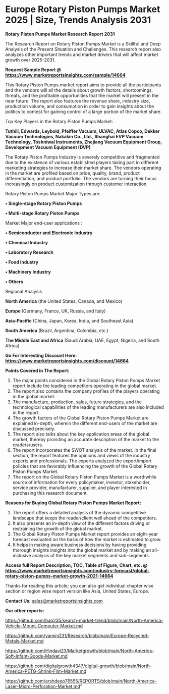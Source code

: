  # Europe Rotary Piston Pumps Market 2025 | Size, Trends Analysis 2031

<strong>Rotary Piston Pumps Market Research Report 2031</strong>

The Research Report on Rotary Piston Pumps Market is a Skillful and Deep Analysis of the Present Situation and Challenges. This research report also analyzes other important trends and market drivers that will affect market growth over 2025-2031.

<strong>Request Sample Report @ <a href=https://www.marketreportsinsights.com/sample/14664>https://www.marketreportsinsights.com/sample/14664</a></strong>

This Rotary Piston Pumps market report aims to provide all the participants and the vendors will all the details about growth factors, shortcomings, threats, and the profitable opportunities that the market will present in the near future. The report also features the revenue share, industry size, production volume, and consumption in order to gain insights about the politics to contest for gaining control of a large portion of the market share.

Top Key Players in the Rotary Piston Pumps Market:

<strong>Tuthill, Edwards, Leybold, Pfeiffer Vacuum, ULVAC, Atlas Copco, Dekker Vacuum Technologies, Nakakin Co., Ltd., Shanghai EVP Vacuum Technology, Toshniwal Instruments, Zhejiang Vacuum Equipment Group, Development Vacuum Equipment (DVP)</strong>

The Rotary Piston Pumps Industry is severely competitive and fragmented due to the existence of various established players taking part in different marketing strategies to increase their market share. The vendors operating in the market are profiled based on price, quality, brand, product differentiation, and product portfolio. The vendors are turning their focus increasingly on product customization through customer interaction.

Rotary Piston Pumps Market Major Types are:

<strong>• Single-stage Rotary Piston Pumps

• Multi-stage Rotary Piston Pumps</strong>

Market Major end-user applications :

<strong>• Semiconductor and Electronic Industry

• Chemical Industry

• Laboratory Research

• Food Industry

• Machinery Industry

• Others</strong>

Regional Analysis

</u><strong><b>North America</b></strong> (the United States, Canada, and Mexico)

<strong><b>Europe </b></strong>(Germany, France, UK, Russia, and Italy)

<strong><b>Asia-Pacific</b></strong> (China, Japan, Korea, India, and Southeast Asia)

<strong><b>South America</b></strong> (Brazil, Argentina, Colombia, etc.)

<strong><b>The Middle East and Africa</b></strong> (Saudi Arabia, UAE, Egypt, Nigeria, and South Africa)

<strong>Go For Interesting Discount Here: <a href=https://www.marketreportsinsights.com/discount/14664>https://www.marketreportsinsights.com/discount/14664</a></strong>

<strong>Points Covered in The Report:</strong>
<ol>
  <li>The major points considered in the Global Rotary Piston Pumps Market report include the leading competitors operating in the global market.</li>
  <li>The report also contains the company profiles of the players operating in the global market.</li>
  <li>The manufacture, production, sales, future strategies, and the technological capabilities of the leading manufacturers are also included in the report.</li>
  <li>The growth factors of the Global Rotary Piston Pumps Market are explained in-depth, wherein the different end-users of the market are discussed precisely.</li>
  <li>The report also talks about the key application areas of the global market, thereby providing an accurate description of the market to the readers/users.</li>
  <li>The report incorporates the SWOT analysis of the market. In the final section, the report features the opinions and views of the industry experts and professionals. The experts analyzed the export/import policies that are favorably influencing the growth of the Global Rotary Piston Pumps Market.</li>
  <li>The report on the Global Rotary Piston Pumps Market is a worthwhile source of information for every policymaker, investor, stakeholder, service provider, manufacturer, supplier, and player interested in purchasing this research document.</li>
</ol>
<strong>Reasons for Buying Global Rotary Piston Pumps Market Report:</strong>

<ol>
  <li>The report offers a detailed analysis of the dynamic competitive landscape that keeps the reader/client well ahead of the competitors.</li>
  <li>It also presents an in-depth view of the different factors driving or restraining the growth of the global market.</li>
  <li>The Global Rotary Piston Pumps Market report provides an eight-year forecast evaluated on the basis of how the market is estimated to grow.</li>
  <li>It helps in making aware business decisions by having providing thorough insights insights into the global market and by making an all-inclusive analysis of the key market segments and sub-segments.</li>
</ol>
<strong>Access full Report Description, TOC, Table of Figure, Chart, etc. @ <a href=https://www.marketreportsinsights.com/industry-forecast/global-rotary-piston-pumps-market-growth-2021-14664>https://www.marketreportsinsights.com/industry-forecast/global-rotary-piston-pumps-market-growth-2021-14664</a></strong>


Thanks for reading this article; you can also get individual chapter wise section or region wise report version like Asia, United States, Europe.

<strong>Contact Us:</strong>
sales@marketreportsinsights.com

<strong>Our other reports:</strong>

<a href=https://github.com/haq235/search-market-trend/blob/main/North-America-Vehicle-Mount-Computer-Market.md>https://github.com/haq235/search-market-trend/blob/main/North-America-Vehicle-Mount-Computer-Market.md</a>

<a href=https://github.com/yamini231/Research/blob/main/Europe-Recycled-Metals-Market.md>https://github.com/yamini231/Research/blob/main/Europe-Recycled-Metals-Market.md</a>

<a href=https://github.com/Hindavi23/Marketgrowth/blob/main/North-America-Soft-Infant-Goods-Market.md>https://github.com/Hindavi23/Marketgrowth/blob/main/North-America-Soft-Infant-Goods-Market.md</a>

<a href=https://github.com/digitalgrowth4347/digital-growth/blob/main/North-America-PETG-Shrink-Film-Market.md>https://github.com/digitalgrowth4347/digital-growth/blob/main/North-America-PETG-Shrink-Film-Market.md</a>

<a href=https://github.com/arshdeep76555/REPORTS/blob/main/North-America-Laser-Micro-Perforation-Market.md>https://github.com/arshdeep76555/REPORTS/blob/main/North-America-Laser-Micro-Perforation-Market.md</a>"
